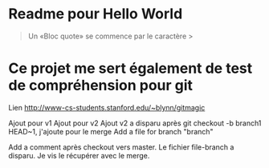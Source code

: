 # Readme pour Hello World

> Un «Bloc quote» se commence par le caractère >

# Ce projet me sert également de test de compréhension pour git
Lien <http://www-cs-students.stanford.edu/~blynn/gitmagic>


Ajout pour v1
Ajout pour v2
Ajout v2 a disparu après git checkout -b branch1 HEAD~1, j'ajoute pour le merge
Add a file for branch "branch"


Add a comment après checkout vers master. Le fichier file-branch a disparu. Je
vis le récupérer avec le merge. 
